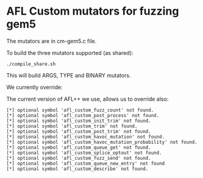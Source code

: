# AFL Custom mutators for fuzzing gem5

The mutators are in cm-gem5.c file. 

To build the three mutators supported (as shared):
```
./compile_share.sh
```
This will build ARGS, TYPE and BINARY mutators.

We currently override:

The current version of AFL++ we use, allows us to override also:
```
[*] optional symbol 'afl_custom_fuzz_count' not found.
[*] optional symbol 'afl_custom_post_process' not found.
[*] optional symbol 'afl_custom_init_trim' not found.
[*] optional symbol 'afl_custom_trim' not found.
[*] optional symbol 'afl_custom_post_trim' not found.
[*] optional symbol 'afl_custom_havoc_mutation' not found.
[*] optional symbol 'afl_custom_havoc_mutation_probability' not found.
[*] optional symbol 'afl_custom_queue_get' not found.
[*] optional symbol 'afl_custom_splice_optout' not found.
[*] optional symbol 'afl_custom_fuzz_send' not found.
[*] optional symbol 'afl_custom_queue_new_entry' not found
[*] optional symbol 'afl_custom_describe' not found.
```
